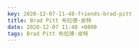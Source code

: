 ```yaml
---
key: 2020-12-07-11-48-friends-brad-pitt
title: Brad Pitt 布拉德·皮特
date: 2020-12-07 11:48 +0800
tags: Brad Pitt 布拉德·皮特
---
```




<!--more-->
